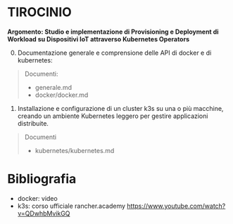# TIROCINIO
**Argomento: Studio e implementazione di Provisioning e Deployment di Workload su Dispositivi IoT attraverso Kubernetes Operators**

0. Documentazione generale e comprensione delle API di docker e di kubernetes:
> Documenti: 
> - generale.md
> - docker/docker.md

1. Installazione e configurazione di un cluster k3s su una o più macchine, creando un ambiente Kubernetes leggero per gestire applicazioni distribuite.
> Documenti
> - kubernetes/kubernetes.md


# Bibliografia

- docker: video 
- k3s: corso ufficiale rancher.academy
https://www.youtube.com/watch?v=QDwhbMvikGQ
